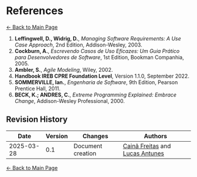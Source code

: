 # **References**

[← Back to Main Page](index.md)

1. **Leffingwell, D., Widrig, D.**, *Managing Software Requirements: A Use Case Approach*, 2nd Edition, Addison-Wesley, 2003.
2. **Cockburn, A.**, *Escrevendo Casos de Uso Eficazes: Um Guia Prático para Desenvolvedores de Software*, 1st Edition, Bookman Companhia, 2005.
3. **Ambler, S.**, *Agile Modeling*, Wiley, 2002.
4. **Handbook IREB CPRE Foundation Level**, Version 1.1.0, September 2022.
5. **SOMMERVILLE, Ian.**, *Engenharia de Software*, 9th Edition, Pearson Prentice Hall, 2011.
6. **BECK, K.; ANDRES, C.**, *Extreme Programming Explained: Embrace Change*, Addison-Wesley Professional, 2000.

## Revision History

| Date       | Version | Changes                           | Authors |
| ---------- | ------- | --------------------------------- | ------- |
| 2025-03-28 | 0.1     | Document creation                 | [Cainã Freitas](https://github.com/freitasc) and [Lucas Antunes](https://github.com/LucasGSAntunes)        |

[← Back to Main Page](index.md)
